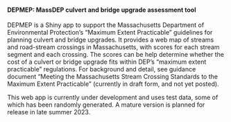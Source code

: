 
<!-- README.md is generated from README.Rmd. Please edit that file -->

#### DEPMEP: MassDEP culvert and bridge upgrade assessment tool

<!-- badges: start -->
<!-- badges: end -->

DEPMEP is a Shiny app to support the Massachusetts Department of
Environmental Protection’s “Maximum Extent Practicable” guidelines for
planning culvert and bridge upgrades. It provides a web map of streams
and road-stream crossings in Massachusetts, with scores for each stream
segment and each crossing. The scores can be help determine whether the
cost of a culvert or bridge upgrade fits within DEP’s “maximum extent
practicable” regulations. For background and detail, see guidance
document “Meeting the Massachusetts Stream Crossing Standards to the
Maximum Extent Practicable” (currently in draft form, and not yet
posted).

This web app is currently under development and uses test data, some of
which has been randomly generated. A mature version is planned for
release in late summer 2023.
